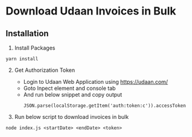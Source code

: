 # Download Udaan Invoices in Bulk

## Installation

1. Install Packages

```
yarn install
```

2. Get Authorization Token

   - Login to Udaan Web Application using https://udaan.com/
   - Goto Inpect element and console tab
   - And run below snippet and copy output
     ```
     JSON.parse(localStorage.getItem('auth:token:c')).accessToken
     ```

3. Run below script to download invoices in bulk

```
node index.js <startDate> <endDate> <token>
```
